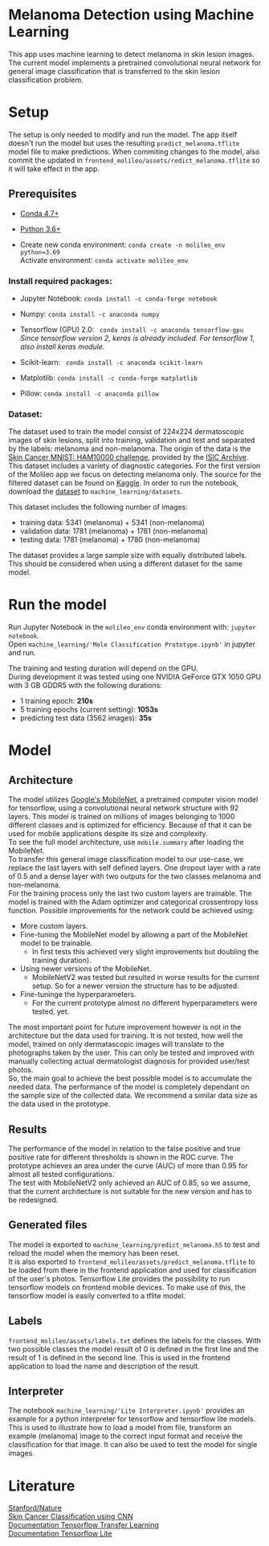 # Melanoma Detection using Machine Learning

This app uses machine learning to detect melanoma in skin lesion images.  
The current model implements a pretrained convolutional neural network for general image classification that is transferred to the skin lesion classification problem.

#  Setup

The setup is only needed to modify and run the model. The app itself doesn't run the model but uses the resulting ```predict_melanoma.tflite``` model file to make predictions.
When commiting changes to the model, also commit the updated in ```frontend_molileo/assets/redict_melanoma.tflite``` so it will take effect in the app.

## Prerequisites

* [Conda 4.7+](https://github.com/conda/conda)

* [Python 3.6+](https://www.python.org/downloads/) 

* Create new conda environment: ```conda create -n molileo_env python=3.69```  
  Activate environment: ```conda activate molileo_env```  

### Install required packages:
* Jupyter Notebook:  ```conda install -c conda-forge notebook```  

* Numpy: ``` conda install -c anaconda numpy ```

* Tensorflow (GPU) 2.0: ``` conda install -c anaconda tensorflow-gpu```  
_Since tensorflow version 2, keras is already included. For tensorflow 1, also install keras module._

* Scikit-learn: ``` conda install -c anaconda scikit-learn```  

* Matplotlib: ``` conda install -c conda-forge matplotlib ```

* Pillow: ```conda install -c anaconda pillow```

### Dataset:
The dataset used to train the model consist of 224x224 dermatoscopic images of skin lesions, split into training, validation and test and separated by the labels: melanoma and non-melanoma. The origin of the data is the [Skin Cancer MNIST: HAM10000 challenge](https://www.kaggle.com/kmader/skin-cancer-mnist-ham10000), provided by the [ISIC Archive](https://www.isic-archive.com/#!/topWithHeader/wideContentTop/main). This dataset includes a variety of diagnostic categories. For the first version of the Molileo app we focus on detecting melanoma only. The source for the filtered dataset can be found on [Kaggle](https://www.kaggle.com/drscarlat/melanoma).
In order to run the notebook, download the [dataset](https://www.kaggle.com/drscarlat/melanoma) to ```machine_learning/datasets```. 

This dataset includes the following number of images:  
* training data: 5341 (melanoma) + 5341 (non-melanoma)
* validation data: 1781 (melanoma) + 1781 (non-melanoma)
* testing data: 1781 (melanoma) + 1780 (non-melanoma)  

The dataset provides a large sample size with equally distributed labels. This should be considered when using a different dataset for the same model.  

# Run the model

Run Jupyter Notebook in the ```molileo_env``` conda environment with: ```jupyter notebook```.  
Open ```machine_learning/'Mole Classification Prototype.ipynb'``` in jupyter and run.  

The training and testing duration will depend on the GPU.   
During development it was tested using one NVIDIA GeForce GTX 1050 GPU with 3 GB GDDR5 with the following durations:  
* 1 training epoch: **210s**
* 5 training epochs (current setting): **1053s** 
* predicting test data (3562 images): **35s**

# Model

## Architecture
The model utilizes [Google's MobileNet](https://ai.googleblog.com/2017/06/mobilenets-open-source-models-for.html), a pretrained computer vision model for tensorflow, using a convolutional neural network structure with 92 layers. This model is trained on millions of images belonging to 1000 different classes and is optimized for efficiency. Because of that it can be used for mobile applications despite its size and complexity.   
To see the full model architecture, use ```mobile.summary``` after loading the MobileNet.  
To transfer this general image classification model to our use-case, we replace the last layers with self defined layers. One dropout layer with a rate of 0.5 and a dense layer with two outputs for the two classes melanoma and non-melanoma.  
For the training process only the last two custom layers are trainable. The model is trained with the Adam optimizer and categorical crossentropy loss function.
Possible improvements for the network could be achieved using:  
* More custom layers.
* Fine-tuning the MobileNet model by allowing a part of the MobileNet model to be trainable.  
  * In first tests this achieved very slight improvements but doubling the training duration).
* Using newer versions of the MobileNet.
  * MobileNetV2 was tested but resulted in worse results for the current setup. So for a newer version the structure has to be adjusted.
* Fine-tuninge the hyperparameters.  
  * For the current prototype almost no different hyperparameters were tested, yet.

The most important point for future improvement however is not in the architecture but the data used for training. It is not tested, how well the model, trained on only dermatascopic images will translate to the photographs taken by the user. This can only be tested and improved with manually collecting actual dermatologist diagnosis for provided user/test photos.  
So, the main goal to achieve the best possible model is to accumulate the needed data. The performance of the model is completely dependant on the sample size of the collected data. We recommend a similar data size as the data used in the prototype.

## Results 

The performance of the model in relation to the false positive and true positive rate for different thresholds is shown in the ROC curve. The prototype achieves an area under the curve (AUC) of more than 0.95 for almost all tested configurations.   
The test with MobileNetV2 only achieved an AUC of 0.85, so we assume, that the current architecture is not suitable for the new version and has to be redesigned.

## Generated files

The model is exported to ```machine_learning/predict_melanoma.h5``` to test and reload the model when the memory has been reset.  
It is also exported to ```frontend_molileo/assets/predict_melanoma.tflite``` to be loaded from there in the frontend application and used for classification of the user's photos. Tensorflow Lite provides the possibility to run tensorflow models on frontend mobile devices. To make use of this, the tensorflow model is easily converted to a tflite model.

## Labels

```frontend_molileo/assets/labels.txt``` defines the labels for the classes. With two possible classes the model result of 0 is defined in the first line and the result of 1 is defined in the second line. This is used in the frontend application to load the name and description of the result.

## Interpreter

The notebook ```machine_learning/'Lite Interpreter.ipynb'``` provides an example for a python interpreter for tensorflow and tensorflow lite models. This is used to illustrate how to load a model from file, transform an example (melanoma) image to the correct input format and receive the classification for that image. It can also be used to test the model for single images.

# Literature

[Stanford/Nature](https://cs.stanford.edu/people/esteva/nature/)  
[Skin Cancer Classification using CNN](https://www.ncbi.nlm.nih.gov/pmc/articles/PMC6231861/)  
[Documentation Tensorflow Transfer Learning](https://www.tensorflow.org/tutorials/images/transfer_learning)  
[Documentation Tensorflow Lite](https://www.tensorflow.org/lite/)
